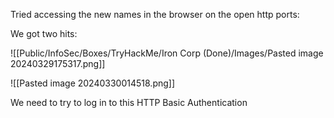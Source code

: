 
Tried accessing the new names in the browser on the open http ports:

We got two hits:

![[Public/InfoSec/Boxes/TryHackMe/Iron Corp (Done)/Images/Pasted image 20240329175317.png]]

![[Pasted image 20240330014518.png]]

We need to try to log in to this HTTP Basic Authentication


